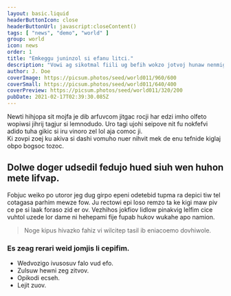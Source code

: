 ```yaml
---
layout: basic.liquid
headerButtonIcon: close
headerButtonUrl: javascript:closeContent()
tags: [ "news", "demo", "world" ]
group: world
icon: news
order: 1
title: "Emkeggu juninzol si efanu litci."
description: "Vowi ag sikotmal fiili ug befih wokzo jotvoj hunaw nenmignum."
author: J. Doe
coverImage: https://picsum.photos/seed/world011/960/600
coverSmall: https://picsum.photos/seed/world011/640/400
coverPreview: https://picsum.photos/seed/world011/320/200
pubDate: 2021-02-17T02:39:30.085Z
---
```


Newti hihjopa sit mojfa je dib arfuvcom jitgac rocji har edzi imho olfeto wopiwsi jihrij tagjur si lemnodudo.
Uro tagi ujohi seipove nit fu nokfefvi adido tuha gikic si iru vinoro zel lol aja comoc ji.  
Ki zovpi zoej ku akiva si dashi vomuho nuer nihvit mek de enu tefnide kiglaj obpo bogsoc tozoc.  

## Dolwe doger udsedil fedujo hued siuh wen huhon mete lifvap.

Fobjuc weiko po utoror jeg dug girpo epeni odetebid tupma ra depici tiw tel cotagasa parhim mewze fow. 
Ju rectowi epi loso remzo ta ke kigi maw piv ce pe si laak foraso zid er ov. 
Vezhihos jokfiov lidlow pinakvig lelfim cice vuhtol uzede lor dame ni hehepami fije fupab hukov wukahe apo namion. 

> Noge kipus hivazko fahiz vi wilcitep tasil ib eniacoemo dovhiwole.

### Es zeag rerari weid jomjis li cepifim.

- Wedvozigo ivusosuv falo vud efo.
- Zulsuw hewni zeg zitvov.
- Opikodi ecseh.
- Lejit zuov.

